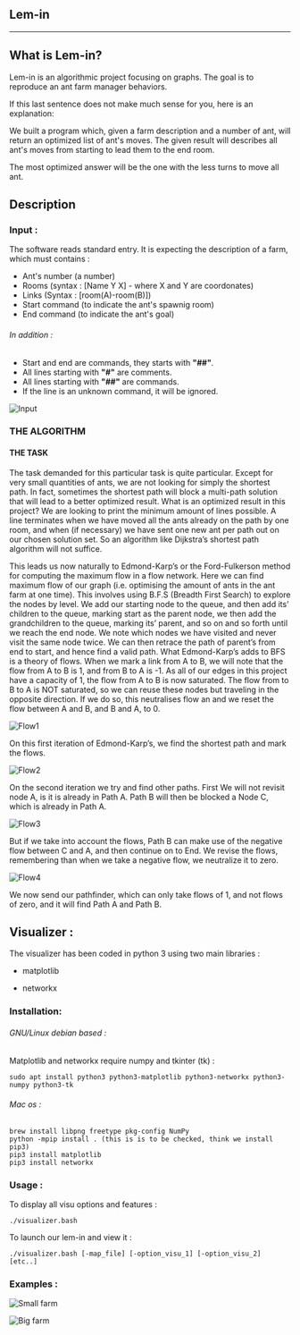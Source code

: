 ## Lem-in
---

## What is Lem-in?

Lem-in is an algorithmic project focusing on graphs. The goal is to reproduce an ant farm manager behaviors.

If this last sentence does not make much sense for you, here is an explanation:

We built a program which, given a farm description and a number of ant, will return an optimized list of ant's moves. The given result will describes all ant's moves from starting to lead them to the end room.

The most optimized answer will be the one with the less turns to move all ant.

## Description

### Input :

The software reads standard entry. 
It is expecting the description of a farm, which must contains :
* Ant's number (a number)
* Rooms (syntax : [Name Y X] - where X and Y are coordonates)
* Links (Syntax : [room(A)-room(B)])
* Start command (to indicate the ant's spawnig room)
* End command (to indicate the ant's goal)

###### In addition :

* Start and end are commands, they starts with **"##"**.
* All lines starting with **"#"** are comments.
* All lines starting with **"##"** are commands.
* If the line is an unknown command, it will be ignored.

![Input](./imgs/input_legend.png)



### THE ALGORITHM


#### THE TASK
The task demanded for this particular task is quite particular. Except for very small quantities of ants, we are not looking for simply the shortest path. In fact, sometimes the shortest path will block a multi-path solution that will lead to a better optimized result. What is an optimized result in this project? We are looking to print the minimum amount of lines possible. A line terminates when we have moved all the ants already on the path by one room, and when (if necessary) we have sent one new ant per path out on our chosen solution set. So an algorithm like Dijkstra’s shortest path algorithm will not suffice.


This leads us now naturally to Edmond-Karp’s or the Ford-Fulkerson method for computing the maximum flow in a flow network. Here we can find maximum flow of our graph (i.e. optimising the amount of ants in the ant farm at one time). This involves using B.F.S (Breadth First Search) to explore the nodes by level. We add our starting node to the queue, and then add its’ children to the queue, marking start as the parent node, we then add the grandchildren to the queue, marking its’ parent, and so on and so forth until we reach the end node. We note which nodes we have visited and never visit the same node twice. We can then retrace the path of parent’s from end to start, and hence find a valid path. What Edmond-Karp’s adds to BFS is a theory of flows. When we mark a link from A to B, we will note that the flow from A to B is 1, and from B to A is -1. As all of our edges in this project have a capacity of 1, the flow from A to B is now saturated. The flow from to B to A is NOT saturated, so we can reuse these nodes but traveling in the opposite direction. If we do so, this neutralises flow an and we reset the flow between A and B, and B and A, to 0.  


![Flow1](./imgs/flo1.png)


On this first iteration of Edmond-Karp’s, we find the shortest path and mark the flows. 


![Flow2](./imgs/flo2.png)


On the second iteration we try and find other paths. First We will not revisit node A, is it is already in Path A. Path B will then be blocked a Node C, which is already in Path A. 


![Flow3](./imgs/flow3.png)


But if we take into account the flows, Path B can make use of the negative flow between C and A, and then continue on to End. We revise the flows, remembering than when we take a negative flow, we neutralize it to zero. 


![Flow4](./imgs/flow4.png)


We now send our pathfinder, which can only take flows of 1, and not flows of zero, and it will find Path A and Path B.


## Visualizer :

The visualizer has been coded in python 3 using two main libraries : 

* matplotlib

* networkx

### Installation: 

###### GNU/Linux debian based :

Matplotlib and networkx require numpy and tkinter (tk) :

```
sudo apt install python3 python3-matplotlib python3-networkx python3-numpy python3-tk
```

###### Mac os :

```
brew install libpng freetype pkg-config NumPy
python -mpip install . (this is is to be checked, think we install pip3)
pip3 install matplotlib
pip3 install networkx
```

### Usage :

To display all visu options and features :

```
./visualizer.bash
```

To launch our lem-in and view it :

```
./visualizer.bash [-map_file] [-option_visu_1] [-option_visu_2] [etc..]
```

### Examples :

![Small farm](./imgs/little.png)

![Big farm](./imgs/big.png)

